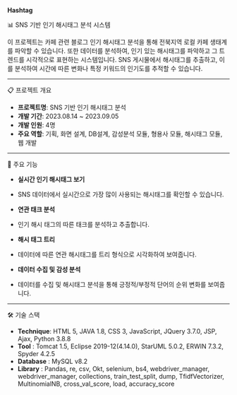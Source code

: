 **Hashtag**

📊 SNS 기반 인기 해시태그 분석 시스템

이 프로젝트는 카페 관련 블로그 인기 해시태그 분석을 통해 전북지역 로컬 카페 생태계를 파악할 수 있습니다. 
또한 데이터를 분석하여, 인기 있는 해시태그를 파악하고 그 트렌드를 시각적으로 표현하는 시스템입니다. 
SNS 게시물에서 해시태그를 추출하고, 이를 분석하여 시간에 따른 변화나 특정 키워드의 인기도를 추적할 수 있습니다.

---

📋 프로젝트 개요
- **프로젝트명**: SNS 기반 인기 해시태그 분석
- **개발 기간**: 2023.08.14 ~ 2023.09.05
- **개발 인원**: 4명
- **주요 역할**: 기획, 화면 설계, DB설계, 감성분석 모듈, 형용사 모듈, 해시태그 모듈, 웹 개발

---

🚀 주요 기능

- **실시간 인기 해시태그 보기**
- SNS 데이터에서 실시간으로 가장 많이 사용되는 해시태그를 확인할 수 있습니다.

- **연관 태크 분석**
- 인기 해시 태그의 따른 태크를 분석하고 추출합니다. 

- **해시 태그 트리**
- 데이터에 따른 연관 해시태그를 트리 형식으로 시각화하여 보여줍니다. 

- **데이터 수집 및 감성 분석**
- 데이터를 수집 및 해시태그 분석을 통해 긍정적/부정적 단어의 순위 변화를 보여줍니다. 



---

🛠️ 기술 스택
- **Technique**: HTML 5, JAVA 1.8, CSS 3, JavaScript, JQuery 3.7.0, JSP,  Ajax, Python 3.8.8
- **Tool**     : Tomcat 1.5, Eclipse 2019-12(4.14.0), StarUML 5.0.2, ERWIN 7.3.2, Spyder 4.2.5
- **Database** : MySQL v8.2
- **Library**  : Pandas, re, csv, Okt, selenium, bs4, webdriver_manager, webdriver_manager, 
               collections, train_test_split, dump, TfidfVectorizer, MultinomialNB, 
               cross_val_score, load, accuracy_score

